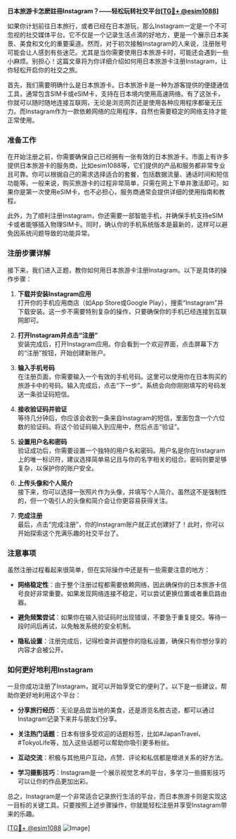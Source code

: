 **日本旅游卡怎麽註冊Instagram？——轻松玩转社交平台[[TG💪+ @esim1088](https://t.me/s/esim1088)]**

如果你计划前往日本旅行，或者已经在日本游玩，那么Instagram一定是一个不可忽视的社交媒体平台。它不仅是一个记录生活点滴的好地方，更是一个展示日本美景、美食和文化的重要渠道。然而，对于初次接触Instagram的人来说，注册账号可能会让人感到有些迷茫。尤其是当你需要使用日本旅游卡时，可能还会遇到一些小麻烦。别担心！这篇文章将为你详细介绍如何用日本旅游卡注册Instagram，让你轻松开启你的社交之旅。

首先，我们需要明确什么是日本旅游卡。日本旅游卡是一种为游客提供的便捷通信工具，通常包含SIM卡或eSIM卡，支持在日本境内使用高速网络。有了这张卡，你就可以随时随地连接互联网，无论是浏览网页还是使用各种应用程序都毫无压力。而Instagram作为一款依赖网络的应用程序，自然也需要稳定的网络支持才能正常使用。

### 准备工作

在开始注册之前，你需要确保自己已经拥有一张有效的日本旅游卡。市面上有许多提供日本旅游卡的服务商，比如esim1088等，它们提供的产品和服务都非常专业且可靠。你可以根据自己的需求选择适合的套餐，包括数据流量、通话时间和短信功能等。一般来说，购买旅游卡的过程非常简单，只需在网上下单并激活即可。如果你是第一次使用eSIM卡，也不必担心，服务商通常会提供详细的使用指南和教程。

此外，为了顺利注册Instagram，你还需要一部智能手机，并确保手机支持eSIM卡或者能够插入物理SIM卡。同时，确认你的手机系统版本是最新的，这样可以避免因系统问题导致的功能异常。

### 注册步骤详解

接下来，我们进入正题，教你如何用日本旅游卡注册Instagram。以下是具体的操作步骤：

1. **下载并安装Instagram应用**  
   打开你的手机应用商店（如App Store或Google Play），搜索“Instagram”并下载安装。这一步不需要特别复杂的操作，只要确保你的手机已经连接到互联网即可。

2. **打开Instagram并点击“注册”**  
   安装完成后，打开Instagram应用。你会看到一个欢迎界面，点击屏幕下方的“注册”按钮，开始创建新账户。

3. **输入手机号码**  
   在注册页面，你需要输入一个有效的手机号码。这里可以使用你在日本购买的旅游卡中的号码。输入完成后，点击“下一步”。系统会向你刚刚填写的号码发送一条验证码短信。

4. **接收验证码并验证**  
   等待几分钟后，你应该会收到一条来自Instagram的短信，里面包含一个六位数的验证码。将这个验证码输入到应用中，然后点击“验证”。

5. **设置用户名和密码**  
   验证成功后，你需要设置一个独特的用户名和密码。用户名是你在Instagram上的唯一标识符，建议选择简单易记且与你的名字相关的组合。密码则要足够复杂，以保护你的账户安全。

6. **上传头像和个人简介**  
   接下来，你可以选择一张照片作为头像，并填写个人简介。虽然这不是强制性的，但一个吸引人的头像和简介会让你更容易获得关注。

7. **完成注册**  
   最后，点击“完成注册”，你的Instagram账户就正式创建好了！此时，你可以开始探索这个充满乐趣的社交平台了。

### 注意事项

虽然注册过程看起来很简单，但在实际操作中还是有一些需要注意的地方：

- **网络稳定性**：由于整个注册过程都需要依赖网络，因此确保你的日本旅游卡信号良好非常重要。如果发现网络连接不稳定，可以尝试更换位置或者重启路由器。
  
- **避免频繁尝试**：如果你在输入验证码时出现错误，不要急于重复提交。等待一段时间后再试，以免触发系统的安全机制。

- **隐私设置**：注册完成后，记得检查并调整你的隐私设置，确保只有你想分享的内容才会被公开。

### 如何更好地利用Instagram

一旦你成功注册了Instagram，就可以开始享受它的便利了。以下是一些建议，帮助你更好地利用这个平台：

- **分享旅行经历**：无论是品尝当地的美食，还是游览名胜古迹，都可以通过Instagram记录下来并与朋友们分享。
  
- **关注热门话题**：日本有很多受欢迎的话题标签，比如#JapanTravel、#TokyoLife等，加入这些话题可以帮助你吸引更多粉丝。

- **互动交流**：积极与其他用户互动，点赞、评论和私信都是增进关系的好方法。

- **学习摄影技巧**：Instagram是一个展示视觉艺术的平台，多学习一些摄影技巧可以让你的作品更加出彩。

总之，Instagram是一个非常适合记录旅行生活的平台，而日本旅游卡则是实现这一目标的关键工具。只要按照上述步骤操作，你就能轻松注册并享受Instagram带来的乐趣。

[[TG💪+ @esim1088](https://t.me/s/esim1088) ![Image](https://i.postimg.cc/4NQfJmqS/Snipaste-2025-05-13-00-14-12.png)]